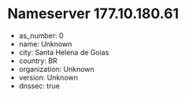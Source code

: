 # Nameserver 177.10.180.61

* as_number: 0
* name: Unknown
* city: Santa Helena de Goias
* country: BR
* organization: Unknown
* version: Unknown
* dnssec: true
